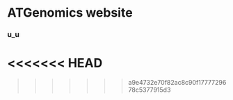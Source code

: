 ATGenomics website
==================

### u_u
<<<<<<< HEAD
=======

>>>>>>> a9e4732e70f82ac8c90f1777729678c5377915d3
